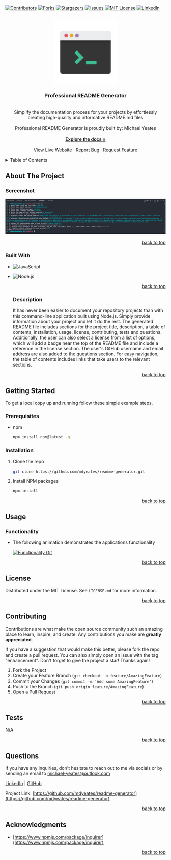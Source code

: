 <a name="readme-top"></a>

  <!-- PROJECT SHIELDS -->

[![Contributors][contributors-shield]][contributors-url]
[![Forks][forks-shield]][forks-url]
[![Stargazers][stars-shield]][stars-url]
[![Issues][issues-shield]][issues-url]
[![MIT License][license-shield]][license-url]
[![LinkedIn][linkedin-shield]][linkedin-url]

  <!-- PROJECT LOGO -->

  <br />
  <div align="center">
    <a href="https://github.com/mdyeates/readme-generator">
      <img src="assets/logo.png" alt="Logo" width="200" height="200">
    </a>
    <h3 align="center">Professional README Generator</h3>
    <p align="center">
    <br/>
    Simplify the documentation process for your projects by effortlessly creating high-quality and informative README.md files
    <br/>
      <br/>
      Professional README Generator is proudly built by: Michael Yeates
      <br/>
      <br/>
      <a href="https://github.com/mdyeates/readme-generator"><strong>Explore the docs »</strong></a>
      <br/>
      <br/>
      <a href="https://mdyeates.github.io/readme-generator/">View Live Website</a>
      ·
      <a href="https://github.com/mdyeates/readme-generator/issues">Report Bug</a>
      ·
      <a href="https://github.com/mdyeates/readme-generator/issues">Request Feature</a>
    </p>
  </div>
  
  <!-- TABLE OF CONTENTS -->

  <details>
    <summary>Table of Contents</summary>
    <ol>
      <li>
        <a href="#about-the-project">About The Project</a>
        <ul>
          <li><a href="#screenshot">Screenshot</a></li>
          <li><a href="#built-with">Built With</a></li>
          <li><a href="#description">Description</a></li>
        </ul>
      </li>
      <li>
          <a href="#getting-started">Getting Started</a>
        <ul>
          <li><a href="#prerequisites">Prerequisites</a></li>
          <li><a href="#installation">Installation</a></li>
        </ul>
      </li>
      <li>
          <a href="#usage">Usage</a>
        <ul>
          <li><a href="#functionality">Functionality</a></li>
    <!-- <li><a href="#mobile-responsive">Mobile Responsive</a></li> -->
        </ul>
      </li>
      <li><a href="#license">License</a></li>
      <li><a href="#contributing">Contributing</a></li>
      <li><a href="#tests">Tests</a></li>
      <li><a href="#questions">Questions</a></li>
      <li><a href="#acknowledgments">Acknowledgments</a></li>
    </ol>
  </details>
  
  <!-- ABOUT THE PROJECT -->
  
  ## About The Project
  
  ### Screenshot
  
  [![Professional README Generator Screen Shot][product-screenshot]](https://mdyeates.github.io/readme-generator/)
  
  <p align="right"><a href="#readme-top">back to top</a></p>
  
  ### Built With
  
  - ![JavaScript](https://img.shields.io/badge/JavaScript-20232A?style=for-the-badge&logo=JavaScript&logoColor=FCDD32)

- ![Node.js](https://img.shields.io/badge/Node.js-376e05?style=for-the-badge&logo=Node.js&logoColor=white)

  <p align="right"><a href="#readme-top">back to top</a></p>

  ### Description

  It has never been easier to document your repository projects than with this command-line application built using Node.js. Simply provide information about your project and let it do the rest. The generated README file includes sections for the project title, description, a table of contents, installation, usage, license, contributing, tests and questions. Additionally, the user can also select a license from a list of options, which will add a badge near the top of the README file and include a reference in the license section. The user's GitHub username and email address are also added to the questions section. For easy navigation, the table of contents includes links that take users to the relevant sections.

  <p align="right"><a href="#readme-top">back to top</a></p>

<!-- GETTING STARTED -->

## Getting Started

To get a local copy up and running follow these simple example steps.

### Prerequisites

- npm
  ```sh
  npm install npm@latest -g
  ```

### Installation

1. Clone the repo
   ```sh
   git clone https://github.com/mdyeates/readme-generator.git
   ```
2. Install NPM packages
   ```sh
   npm install
   ```

  <p align="right"><a href="#readme-top">back to top</a></p>
  
  <!-- USAGE EXAMPLES -->
  
  ## Usage
  
  ### Functionality
  
  - The following animation demonstrates the applications functionality
  
    [![Functionality Gif][functionality-gif]](https://mdyeates.github.io/readme-generator/)

  <p align="right"><a href="#readme-top">back to top</a></p>
  
  <!--### Mobile Responsive
  
  - As demonstrated in the screenshot below, this application is designed to be responsive and adjust seamlessly to fit various screen sizes
  
    [![Responsiveness Screenshot][responsive-screenshot]](https://mdyeates.github.io/readme-generator/)
  
  <p align="right"><a href="#readme-top">back to top</a></p> -->

  <!-- LICENSE -->

## License

Distributed under the MIT License. See `LICENSE.md` for more information.

  <p align="right"><a href="#readme-top">back to top</a></p>
  
  <!-- CONTRIBUTING -->
  
  ## Contributing
  
  Contributions are what make the open source community such an amazing place to learn, inspire, and create. Any contributions you make are **greatly appreciated**.
  
  If you have a suggestion that would make this better, please fork the repo and create a pull request. You can also simply open an issue with the tag "enhancement".
  Don't forget to give the project a star! Thanks again!
  
  1. Fork the Project
  2. Create your Feature Branch (`git checkout -b feature/AmazingFeature`)
  3. Commit your Changes (`git commit -m 'Add some AmazingFeature'`)
  4. Push to the Branch (`git push origin feature/AmazingFeature`)
  5. Open a Pull Request
  
  <p align="right"><a href="#readme-top">back to top</a></p>

  <!-- TESTS -->

## Tests

N/A

  <p align="right"><a href="#readme-top">back to top</a></p>
  
  <!-- QUESTIONS -->
  
  ## Questions

If you have any inquiries, don't hesitate to reach out to me via socials or by sending an email to <a href="mailto:michael-yeates@outlook.com">michael-yeates@outlook.com</a>

<a href="https://www.linkedin.com/in/mdyeates/">LinkedIn</a> | <a href="https://github.com/mdyeates/">GitHub</a>

Project Link: [https://github.com/mdyeates/readme-generator](https://github.com/mdyeates/readme-generator)

  <p align="right"><a href="#readme-top">back to top</a></p>
  
  <!-- ACKNOWLEDGMENTS -->
  
  ## Acknowledgments

- [https://www.npmjs.com/package/inquirer](https://www.npmjs.com/package/inquirer)

  <p align="right"><a href="#readme-top">back to top</a></p>

  <!-- MARKDOWN LINKS & IMAGES -->

[contributors-shield]: https://img.shields.io/github/contributors/mdyeates/readme-generator.svg?style=for-the-badge
[contributors-url]: https://github.com/mdyeates/readme-generator/graphs/contributors
[forks-shield]: https://img.shields.io/github/forks/mdyeates/readme-generator.svg?style=for-the-badge
[forks-url]: https://github.com/mdyeates/readme-generator/network/members
[stars-shield]: https://img.shields.io/github/stars/mdyeates/readme-generator.svg?style=for-the-badge
[stars-url]: https://github.com/mdyeates/readme-generator/stargazers
[issues-shield]: https://img.shields.io/github/issues/mdyeates/readme-generator.svg?style=for-the-badge
[issues-url]: https://github.com/mdyeates/readme-generator/issues
[license-shield]: https://img.shields.io/github/license/mdyeates/readme-generator.svg?style=for-the-badge
[license-url]: https://github.com/mdyeates/readme-generator/blob/main/LICENSE
[linkedin-shield]: https://img.shields.io/badge/-LinkedIn-black.svg?style=for-the-badge&logo=linkedin&colorB=555
[linkedin-url]: https://linkedin.com/in/mdyeates

  <!-- UPDATE PLACEHOLDER IMAGES HERE -->

[product-screenshot]: assets/screenshot.png
[functionality-gif]: https://placehold.co/600x400?text=Placeholder
[responsive-screenshot]: https://placehold.co/600x400?text=Placeholder
